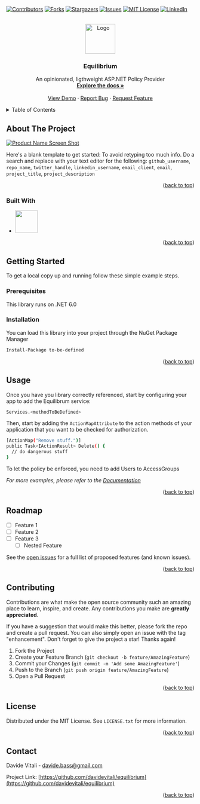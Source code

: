 <!-- Improved compatibility of back to top link: See: https://github.com/othneildrew/Best-README-Template/pull/73 -->

<a name="readme-top"></a>

<!--
*** Thanks for checking out the Best-README-Template. If you have a suggestion
*** that would make this better, please fork the repo and create a pull request
*** or simply open an issue with the tag "enhancement".
*** Don't forget to give the project a star!
*** Thanks again! Now go create something AMAZING! :D
-->

<!-- PROJECT SHIELDS -->
<!--
*** I'm using markdown "reference style" links for readability.
*** Reference links are enclosed in brackets [ ] instead of parentheses ( ).
*** See the bottom of this document for the declaration of the reference variables
*** for contributors-url, forks-url, etc. This is an optional, concise syntax you may use.
*** https://www.markdownguide.org/basic-syntax/#reference-style-links
-->

[![Contributors][contributors-shield]][contributors-url]
[![Forks][forks-shield]][forks-url]
[![Stargazers][stars-shield]][stars-url]
[![Issues][issues-shield]][issues-url]
[![MIT License][license-shield]][license-url]
[![LinkedIn][linkedin-shield]][linkedin-url]

<!-- PROJECT LOGO -->
<br />
<div align="center">
  <a href="https://github.com/davidevitali/equilibrium">
    <img src="images/logo.png" alt="Logo" width="80" height="80">
  </a>

<h3 align="center">Equilibrium</h3>

  <p align="center">
    An opinionated, ligthweight ASP.NET Policy Provider
    <br />
    <a href="https://github.com/davidevitali/equilibrium"><strong>Explore the docs »</strong></a>
    <br />
    <br />
    <a href="https://github.com/davidevitali/equilibrium">View Demo</a>
    ·
    <a href="https://github.com/davidevitali/equilibrium/issues">Report Bug</a>
    ·
    <a href="https://github.com/davidevitali/equilibrium/issues">Request Feature</a>
  </p>
</div>

<!-- TABLE OF CONTENTS -->
<details>
  <summary>Table of Contents</summary>
  <ol>
    <li>
      <a href="#about-the-project">About The Project</a>
      <ul>
        <li><a href="#built-with">Built With</a></li>
      </ul>
    </li>
    <li>
      <a href="#getting-started">Getting Started</a>
      <ul>
        <li><a href="#prerequisites">Prerequisites</a></li>
        <li><a href="#installation">Installation</a></li>
      </ul>
    </li>
    <li><a href="#usage">Usage</a></li>
    <li><a href="#roadmap">Roadmap</a></li>
    <li><a href="#contributing">Contributing</a></li>
    <li><a href="#license">License</a></li>
    <li><a href="#contact">Contact</a></li>
    <li><a href="#acknowledgments">Acknowledgments</a></li>
  </ol>
</details>

<!-- ABOUT THE PROJECT -->

## About The Project

[![Product Name Screen Shot][product-screenshot]](https://example.com)

Here's a blank template to get started: To avoid retyping too much info. Do a search and replace with your text editor for the following: `github_username`, `repo_name`, `twitter_handle`, `linkedin_username`, `email_client`, `email`, `project_title`, `project_description`

<p align="right">(<a href="#readme-top">back to top</a>)</p>

### Built With

- <img width="60" src="https://upload.wikimedia.org/wikipedia/commons/e/ee/.NET_Core_Logo.svg">

<p align="right">(<a href="#readme-top">back to top</a>)</p>

<!-- GETTING STARTED -->

## Getting Started

To get a local copy up and running follow these simple example steps.

### Prerequisites

This library runs on .NET 6.0

### Installation

You can load this library into your project through the NuGet Package Manager

```sh
Install-Package to-be-defined
```

<p align="right">(<a href="#readme-top">back to top</a>)</p>

<!-- USAGE EXAMPLES -->

## Usage

Once you have you library correctly referenced, start by configuring your app to add the Equilibrum service:

```sh
Services.<methodToBeDefined>
```

Then, start by adding the `ActionMapAttribute` to the action methods of your application that you want to be checked for authorization.

```sh
[ActionMap("Remove stuff.")]
public Task<IActionResult> Delete() {
  // do dangerous stuff
}
```

To let the policy be enforced, you need to add Users to AccessGroups

_For more examples, please refer to the [Documentation](documentationlink)_

<p align="right">(<a href="#readme-top">back to top</a>)</p>

<!-- ROADMAP -->

## Roadmap

- [ ] Feature 1
- [ ] Feature 2
- [ ] Feature 3
  - [ ] Nested Feature

See the [open issues](https://github.com/davidevitali/equilibrium/issues) for a full list of proposed features (and known issues).

<p align="right">(<a href="#readme-top">back to top</a>)</p>

<!-- CONTRIBUTING -->

## Contributing

Contributions are what make the open source community such an amazing place to learn, inspire, and create. Any contributions you make are **greatly appreciated**.

If you have a suggestion that would make this better, please fork the repo and create a pull request. You can also simply open an issue with the tag "enhancement".
Don't forget to give the project a star! Thanks again!

1. Fork the Project
2. Create your Feature Branch (`git checkout -b feature/AmazingFeature`)
3. Commit your Changes (`git commit -m 'Add some AmazingFeature'`)
4. Push to the Branch (`git push origin feature/AmazingFeature`)
5. Open a Pull Request

<p align="right">(<a href="#readme-top">back to top</a>)</p>

<!-- LICENSE -->

## License

Distributed under the MIT License. See `LICENSE.txt` for more information.

<p align="right">(<a href="#readme-top">back to top</a>)</p>

<!-- CONTACT -->

## Contact

Davide Vitali - [davide.bass@gmail.com](mailto:davide.bass@gmail.com)

Project Link: [https://github.com/davidevitali/equilibrium](https://github.com/davidevitali/equilibrium)

<p align="right">(<a href="#readme-top">back to top</a>)</p>

<!-- ACKNOWLEDGMENTS -->
<!-- ## Acknowledgments

* []()
* []()
* []()

<p align="right">(<a href="#readme-top">back to top</a>)</p> -->

<!-- MARKDOWN LINKS & IMAGES -->
<!-- https://www.markdownguide.org/basic-syntax/#reference-style-links -->

[contributors-shield]: https://img.shields.io/github/contributors/davidevitali/equilibrium.svg?style=for-the-badge
[contributors-url]: https://github.com/davidevitali/equilibrium/graphs/contributors
[forks-shield]: https://img.shields.io/github/forks/davidevitali/equilibrium.svg?style=for-the-badge
[forks-url]: https://github.com/davidevitali/equilibrium/network/members
[stars-shield]: https://img.shields.io/github/stars/davidevitali/equilibrium.svg?style=for-the-badge
[stars-url]: https://github.com/davidevitali/equilibrium/stargazers
[issues-shield]: https://img.shields.io/github/issues/davidevitali/equilibrium.svg?style=for-the-badge
[issues-url]: https://github.com/davidevitali/equilibrium/issues
[license-shield]: https://img.shields.io/github/license/davidevitali/equilibrium.svg?style=for-the-badge
[license-url]: https://github.com/davidevitali/equilibrium/blob/master/LICENSE.txt
[linkedin-shield]: https://img.shields.io/badge/-LinkedIn-black.svg?style=for-the-badge&logo=linkedin&colorB=555
[linkedin-url]: https://linkedin.com/in/davidevitali-dev
[product-screenshot]: images/screenshot.png
[next.js]: https://img.shields.io/badge/next.js-000000?style=for-the-badge&logo=nextdotjs&logoColor=white
[next-url]: https://nextjs.org/
[react.js]: https://img.shields.io/badge/React-20232A?style=for-the-badge&logo=react&logoColor=61DAFB
[react-url]: https://reactjs.org/
[vue.js]: https://img.shields.io/badge/Vue.js-35495E?style=for-the-badge&logo=vuedotjs&logoColor=4FC08D
[vue-url]: https://vuejs.org/
[angular.io]: https://img.shields.io/badge/Angular-DD0031?style=for-the-badge&logo=angular&logoColor=white
[angular-url]: https://angular.io/
[svelte.dev]: https://img.shields.io/badge/Svelte-4A4A55?style=for-the-badge&logo=svelte&logoColor=FF3E00
[svelte-url]: https://svelte.dev/
[laravel.com]: https://img.shields.io/badge/Laravel-FF2D20?style=for-the-badge&logo=laravel&logoColor=white
[laravel-url]: https://laravel.com
[bootstrap.com]: https://img.shields.io/badge/Bootstrap-563D7C?style=for-the-badge&logo=bootstrap&logoColor=white
[bootstrap-url]: https://getbootstrap.com
[jquery.com]: https://img.shields.io/badge/jQuery-0769AD?style=for-the-badge&logo=jquery&logoColor=white
[jquery-url]: https://jquery.com
[dotnet-url]: https://dotnet.microsoft.com
[dotnet.svg]: https://upload.wikimedia.org/wikipedia/commons/e/ee/.NET_Core_Logo.svg
